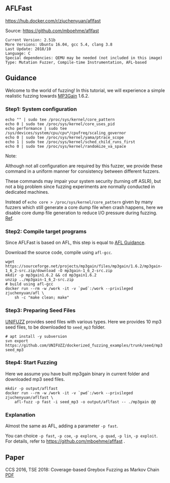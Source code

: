 ## AFLFast

https://hub.docker.com/r/zjuchenyuan/aflfast

Source: https://github.com/mboehme/aflfast

```
Current Version: 2.51b
More Versions: Ubuntu 16.04, gcc 5.4, clang 3.8
Last Update: 2018/10
Language: C
Special dependencies: QEMU may be needed (not included in this image)
Type: Mutation Fuzzer, Compile-time Instrumentation, AFL-based
```

## Guidance

Welcome to the world of fuzzing! 
In this tutorial, we will experience a simple realistic fuzzing towards [MP3Gain](http://mp3gain.sourceforge.net/) 1.6.2.

### Step1: System configuration

```
echo "" | sudo tee /proc/sys/kernel/core_pattern
echo 0 | sudo tee /proc/sys/kernel/core_uses_pid
echo performance | sudo tee /sys/devices/system/cpu/cpu*/cpufreq/scaling_governor
echo 0 | sudo tee /proc/sys/kernel/yama/ptrace_scope
echo 1 | sudo tee /proc/sys/kernel/sched_child_runs_first
echo 0 | sudo tee /proc/sys/kernel/randomize_va_space
```

Note: 

Although not all configuration are required by this fuzzer, we provide these command in a uniform manner for consistency between different fuzzers. 

These commands may impair your system security (turning off ASLR), but not a big problem since fuzzing experiments are normally conducted in dedicated machines.

Instead of `echo core > /proc/sys/kernel/core_pattern` given by many fuzzers which still generate a core dump file when crash happens, 
here we disable core dump file generation to reduce I/O pressure during fuzzing. [Ref](http://man7.org/linux/man-pages/man5/core.5.html).

### Step2: Compile target programs

Since AFLFast is based on AFL, this step is equal to [AFL Guidance](https://hub.docker.com/r/zjuchenyuan/afl).

Download the source code, compile using `afl-gcc`.

```
wget https://sourceforge.net/projects/mp3gain/files/mp3gain/1.6.2/mp3gain-1_6_2-src.zip/download -O mp3gain-1_6_2-src.zip
mkdir -p mp3gain1.6.2 && cd mp3gain1.6.2
unzip ../mp3gain-1_6_2-src.zip
# build using afl-gcc
docker run --rm -w /work -it -v `pwd`:/work --privileged zjuchenyuan/afl \
    sh -c "make clean; make"
```

### Step3: Preparing Seed Files

[UNIFUZZ](https://github.com/UNIFUZZ/seeds) provides seed files with various types. Here we provides 10 mp3 seed files, to be downloaded to `seed_mp3` folder.

```
# apt install -y subversion
svn export https://github.com/UNIFUZZ/dockerized_fuzzing_examples/trunk/seed/mp3 seed_mp3
```

### Step4: Start Fuzzing

Here we assume you have built mp3gain binary in current folder and downloaded mp3 seed files.

```
mkdir -p output/aflfast
docker run --rm -w /work -it -v `pwd`:/work --privileged zjuchenyuan/aflfast \
    afl-fuzz -p fast -i seed_mp3 -o output/aflfast -- ./mp3gain @@
```

### Explanation

Almost the same as AFL, adding a parameter `-p fast`.

You can choice `-p fast`, `-p coe`, `-p explore`, `-p quad`, `-p lin`, `-p exploit`. For details, refer to https://github.com/mboehme/aflfast .

## Paper

CCS 2016, TSE 2018: Coverage-based Greybox Fuzzing as Markov Chain [PDF](https://mboehme.github.io/paper/TSE18.pdf)